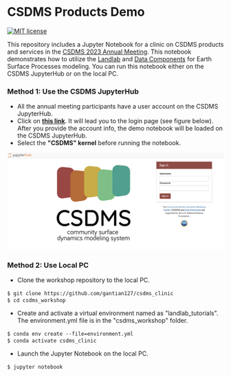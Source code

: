 # CSDMS Products Demo
[![MIT license](https://img.shields.io/badge/License-MIT-blue.svg)](https://github.com/gantian127/overlandflow_usecase/blob/master/LICENSE.txt)

This repository includes a Jupyter Notebook for a clinic on CSDMS products and services in the [CSDMS 2023 Annual Meeting](https://csdms.colorado.edu/wiki/Form:Annualmeeting2023). 
This notebook demonstrates how to utilize the [Landlab](https://landlab.readthedocs.io/en/master/) and [Data Components](https://csdms.colorado.edu/wiki/DataComponents) 
for Earth Surface Processes modeling. You can run this notebook either on the CSDMS JupyterHub or on the local PC.

### Method 1: Use the CSDMS JupyterHub
- All the annual meeting participants have a user account on the CSDMS JupyterHub.
- Click on **[this link](https://lab.openearthscape.org/hub/user-redirect/git-pull?repo=https%3A%2F%2Fgithub.com%2Fgantian127%2Fcsdms_clinic&urlpath=lab%2Ftree%2Fcsdms_clinic%2Fdemo.ipynb%3Fautodecode&branch=master)**.
It will lead you to the login page (see figure below). After you provide the account info, the demo notebook will be loaded on the CSDMS JupyterHub.
- Select the **"CSDMS" kernel** before running the notebook.

![login_plot](login.png)

### Method 2: Use Local PC
- Clone the workshop repository to the local PC.
```
$ git clone https://github.com/gantian127/csdms_clinic
$ cd csdms_workshop
```

- Create and activate a virtual environment named as "landlab_tutorials".
The environment.yml file is in the "csdms_workshop" folder.
```
$ conda env create --file=environment.yml
$ conda activate csdms_clinic
```

- Launch the Jupyter Notebook on the local PC.
```
$ jupyter notebook
```
